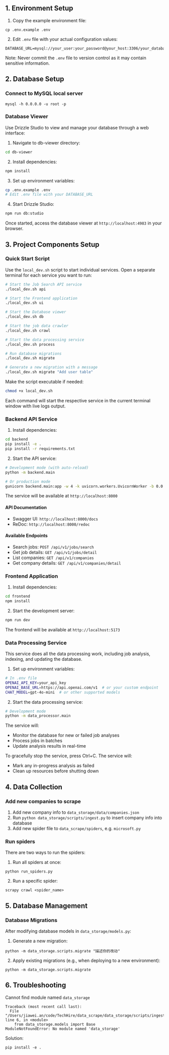 ## 1. Environment Setup

1. Copy the example environment file:
```
cp .env.example .env
```

2. Edit `.env` file with your actual configuration values:
```
DATABASE_URL=mysql://your_user:your_password@your_host:3306/your_database
```

Note: Never commit the `.env` file to version control as it may contain sensitive information.

## 2. Database Setup

### Connect to MySQL local server
```
mysql -h 0.0.0.0 -u root -p
```

### Database Viewer
Use Drizzle Studio to view and manage your database through a web interface:

1. Navigate to db-viewer directory:
```bash
cd db-viewer
```

2. Install dependencies:
```bash
npm install
```

3. Set up environment variables:
```bash
cp .env.example .env
# Edit .env file with your DATABASE_URL
```

4. Start Drizzle Studio:
```bash
npm run db:studio
```

Once started, access the database viewer at `http://localhost:4983` in your browser.

## 3. Project Components Setup

### Quick Start Script
Use the `local_dev.sh` script to start individual services. Open a separate terminal for each service you want to run:

```bash
# Start the Job Search API service
./local_dev.sh api

# Start the Frontend application
./local_dev.sh ui

# Start the Database viewer
./local_dev.sh db

# Start the job data crawler
./local_dev.sh crawl

# Start the data processing service
./local_dev.sh process

# Run database migrations
./local_dev.sh migrate

# Generate a new migration with a message
./local_dev.sh migrate "Add user table"
```

Make the script executable if needed:
```bash
chmod +x local_dev.sh
```

Each command will start the respective service in the current terminal window with live logs output.

### Backend API Service

1. Install dependencies:
```bash
cd backend
pip install -e .
pip install -r requirements.txt
```

2. Start the API service:
```bash
# Development mode (with auto-reload)
python -m backend.main

# Or production mode
gunicorn backend.main:app -w 4 -k uvicorn.workers.UvicornWorker -b 0.0.0.0:8000
```

The service will be available at `http://localhost:8000`

#### API Documentation
- Swagger UI: `http://localhost:8000/docs`
- ReDoc: `http://localhost:8000/redoc`

#### Available Endpoints
- Search jobs: `POST /api/v1/jobs/search`
- Get job details: `GET /api/v1/jobs/detail`
- List companies: `GET /api/v1/companies`
- Get company details: `GET /api/v1/companies/detail`

### Frontend Application

1. Install dependencies:
```bash
cd frontend
npm install
```

2. Start the development server:
```bash
npm run dev
```

The frontend will be available at `http://localhost:5173`

### Data Processing Service
This service does all the data processing work, including job analysis, indexing, and updating the database.

1. Set up environment variables:
```bash
# In .env file
OPENAI_API_KEY=your_api_key
OPENAI_BASE_URL=https://api.openai.com/v1  # or your custom endpoint
CHAT_MODEL=gpt-4o-mini  # or other supported models
```

2. Start the data processing service:
```bash
# Development mode
python -m data_processor.main
```

The service will:
- Monitor the database for new or failed job analyses
- Process jobs in batches
- Update analysis results in real-time

To gracefully stop the service, press Ctrl+C. The service will:
- Mark any in-progress analysis as failed
- Clean up resources before shutting down

## 4. Data Collection

### Add new companies to scrape
1. Add new company info to `data_storage/data/companies.json`
2. Run `python data_storage/scripts/ingest.py` to insert company info into database
3. Add new spider file to `data_scrape/spiders`, e.g. `microsoft.py`

### Run spiders
There are two ways to run the spiders:

1. Run all spiders at once:
```
python run_spiders.py
```

2. Run a specific spider:
```
scrapy crawl <spider_name>
```

## 5. Database Management

### Database Migrations
After modifying database models in `data_storage/models.py`:

1. Generate a new migration:
```
python -m data_storage.scripts.migrate "描述你的改动"
```

2. Apply existing migrations (e.g., when deploying to a new environment):
```
python -m data_storage.scripts.migrate
```

## 6. Troubleshooting
Cannot find module named `data_storage`
```
Traceback (most recent call last):
  File "/Users/jiawei.an/code/TechHire/data_scrape/data_storage/scripts/ingest.py", line 6, in <module>
    from data_storage.models import Base
ModuleNotFoundError: No module named 'data_storage'
```

Solution:
```
pip install -e .
```
